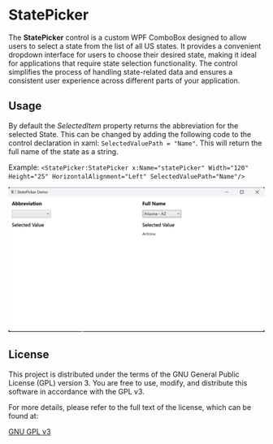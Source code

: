 
 # StatePicker
 
The **StatePicker** control is a custom WPF ComboBox designed to allow users to select a state from the 
list of all US states. It provides a convenient dropdown interface for users to choose their desired state, making it ideal for applications that require state selection functionality. The control simplifies the process of handling state-related data and ensures a consistent user experience across different parts of your application.

## Usage
By default the *SelectedItem* property returns the abbreviation for the selected State. This can be changed by adding the following code to the control declaration in xaml: `SelectedValuePath = "Name"`. This will return the full name of the state as a string. 

Example: `<StatePicker:StatePicker x:Name="statePicker" Width="120" Height="25" HorizontalAlignment="Left" SelectedValuePath="Name"/>`

![Example ](https://github.com/HappypsychoX/StatePicker/blob/master/Example1.png)

## License
This project is distributed under the terms of the GNU General Public License (GPL) version 3. You are free to use, modify, and distribute this software in accordance with the GPL v3.

For more details, please refer to the full text of the license, which can be found at:

[GNU GPL v3](https://opensource.org/license/gpl-2-0)
